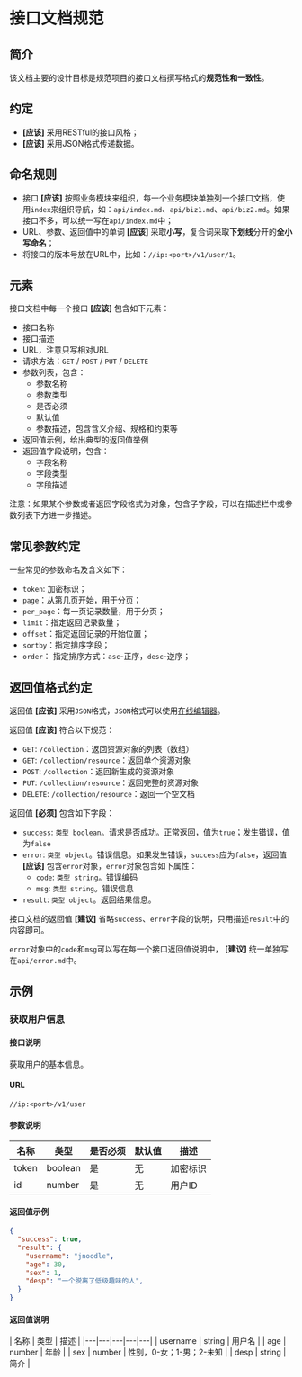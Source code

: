 # 接口文档规范

## 简介

该文档主要的设计目标是规范项目的接口文档撰写格式的**规范性和一致性**。

## 约定

+ **[应该]** 采用RESTful的接口风格；
+ **[应该]** 采用JSON格式传递数据。

## 命名规则

* 接口 **[应该]** 按照业务模块来组织，每一个业务模块单独列一个接口文档，使用`index`来组织导航，如：`api/index.md`、`api/biz1.md`、`api/biz2.md`。如果接口不多，可以统一写在`api/index.md`中；
* URL、参数、返回值中的单词 **[应该]** 采取**小写**，复合词采取**下划线**分开的**全小写命名**；
* 将接口的版本号放在URL中，比如：`//ip:<port>/v1/user/1`。

## 元素

接口文档中每一个接口 **[应该]** 包含如下元素：

* 接口名称
* 接口描述
* URL，注意只写相对URL
* 请求方法：`GET` / `POST` / `PUT` / `DELETE`
* 参数列表，包含：
  * 参数名称
  * 参数类型
  * 是否必须
  * 默认值
  * 参数描述，包含含义介绍、规格和约束等 
* 返回值示例，给出典型的返回值举例
* 返回值字段说明，包含：
  * 字段名称
  * 字段类型
  * 字段描述

注意：如果某个参数或者返回字段格式为对象，包含子字段，可以在描述栏中或参数列表下方进一步描述。


## 常见参数约定

一些常见的参数命名及含义如下：

* `token`: 加密标识；
* `page`：从第几页开始，用于分页；
* `per_page`：每一页记录数量，用于分页；
* `limit`：指定返回记录数量；
* `offset`：指定返回记录的开始位置；
* `sortby`：指定排序字段；
* `order`： 指定排序方式：`asc`-正序，`desc`-逆序；


## 返回值格式约定

返回值 **[应该]** 采用`JSON`格式，`JSON`格式可以使用[在线编辑器](https://www.jsoneditoronline.org/)。

返回值 **[应该]** 符合以下规范：

* `GET`: `/collection`：返回资源对象的列表（数组）
* `GET`: `/collection/resource`：返回单个资源对象
* `POST`: `/collection`：返回新生成的资源对象
* `PUT`: `/collection/resource`：返回完整的资源对象
* `DELETE`: `/collection/resource`：返回一个空文档

返回值 **[必须]** 包含如下字段：

* `success`: `类型 boolean`。请求是否成功。正常返回，值为`true`；发生错误，值为`false`
* `error`: `类型 object`。错误信息。如果发生错误，`success`应为`false`，返回值 **[应该]** 包含`error`对象，`error`对象包含如下属性：
  * `code`: `类型 string`。错误编码
  * `msg`: `类型 string`。错误信息
* `result`: `类型 object`。返回结果信息。

接口文档的返回值 **[建议]** 省略`success`、`error`字段的说明，只用描述`result`中的内容即可。

`error`对象中的`code`和`msg`可以写在每一个接口返回值说明中， **[建议]** 统一单独写在`api/error.md`中。


## 示例

### 获取用户信息

#### 接口说明

获取用户的基本信息。

#### URL

```
//ip:<port>/v1/user
```

#### 参数说明

| 名称 | 类型 | 是否必须 | 默认值 | 描述 |
|---|---|---|---|---|
| token | boolean | 是 | 无 | 加密标识 |
| id | number | 是 | 无 | 用户ID |

#### 返回值示例

```json
{
  "success": true,
  "result": {
    "username": "jnoodle",
    "age": 30,
    "sex": 1,
    "desp": "一个脱离了低级趣味的人",
  }
}
```

#### 返回值说明

| 名称 | 类型 | 描述 |
|---|---|---|---|---|
| username | string | 用户名 |
| age | number | 年龄 |
| sex | number | 性别，0-女；1-男；2-未知 |
| desp | string | 简介 |



















